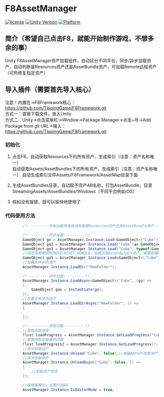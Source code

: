 # F8AssetManager

[![license](http://img.shields.io/badge/license-MIT-green.svg)](https://opensource.org/licenses/MIT) 
[![Unity Version](https://img.shields.io/badge/unity-2021.3.15f1-blue)](https://unity.com) 
[![Platform](https://img.shields.io/badge/platform-Win%20%7C%20Android%20%7C%20iOS%20%7C%20Mac%20%7C%20Linux-orange)]() 

## 简介（希望自己点击F8，就能开始制作游戏，不想多余的事）
Unity F8AssetManager资产加载组件，自动区分不同平台，同步/异步加载资产，自动判断是Resources资产还是AssetBundle资产，可加载Remote远程资产（可热修复指定资产）

## 导入插件（需要首先导入核心）
注意！内置在->F8Framework核心：https://github.com/TippingGame/F8Framework.git  
方式一：直接下载文件，放入Unity  
方式二：Unity->点击菜单栏->Window->Package Manager->点击+号->Add Package from git URL->输入：https://github.com/TippingGame/F8Framework.git  

### 初始化

1. 点击F8，自动获取Resources下的所有资产，生成索引（注意：资产名称唯一）  
          自动获取Assets/AssetBundles下的所有资产，生成索引（注意：资产名称唯一） 
          自动生成索引文件Assets/F8Framework/AssetMap目录下面  
          
2. 生成AssetBundles目录，自动赋予资产AB名称，打包AssetBundle，目录StreamingAssets/AssetBundles/Windows（不同平台例如iOS）  
          
3. 假如没有报错，就可以愉快地使用了  

### 代码使用方法
```C#
        /*----------所有加载均会自动判断是Resources资产还是AssetBundle资产----------*/
        
        /*----------同步加载----------*/
        GameObject go = AssetManager.Instance.Load<GameObject>("Cube");
        GameObject go2 = AssetManager.Instance.Load("Cube")as GameObject;
        GameObject go3 = AssetManager.Instance.Load("Cube", typeof(GameObject))as GameObject;
        //指定加载模式REMOTE_ASSET_BUNDLE，加载远程AssetBundle资产，需要配置REMOTE_ADDRESS = "http://127.0.0.1:6789/remote"
        GameObject go5 = AssetManager.Instance.Load<GameObject>("Cube", AssetManager.AssetAccessMode.REMOTE_ASSET_BUNDLE);
        //加载文件夹内资产
        AssetManager.Instance.LoadDir("NewFolder");
        
        /*----------异步加载----------*/
        AssetManager.Instance.LoadAsync<GameObject>("Cube", (go) =>
        {
            GameObject goo = Instantiate(go);
        });
        //加载文件夹内资产
        AssetManager.Instance.LoadDirAsync("NewFolder", () =>
        {
            
        });
        
        /*----------其他功能----------*/
        //获取加载进度
        float loadProgress = AssetManager.Instance.GetLoadProgress("Cube");
        //获取所有加载器的进度
        float loadProgress2 = AssetManager.Instance.GetLoadProgress();
        //同步卸载资产
        AssetManager.Instance.Unload("Cube", false);//根据AbPath卸载资产，如果设置为 true，将卸载目标依赖的所有资源，
        //异步卸载资产
        AssetManager.Instance.UnloadAsync("Cube", false, () =>
        {
            //卸载资产完成
        });
        
        //编辑器模式，无需打包AB
        AssetManager.Instance.IsEditorMode = true;
```


